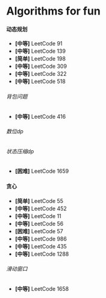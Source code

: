 # **Algorithms for fun**

#### 动态规划

- **[中等]** LeetCode 91
- **[中等]** LeetCode 139
- **[简单]** LeetCode 198
- **[中等]** LeetCode 309
- **[中等]** LeetCode 322
- **[中等]** LeetCode 518

###### 背包问题

- **[中等]** LeetCode 416

###### 数位dp

###### 状态压缩dp

- **[困难]** LeetCode 1659

#### 贪心

- **[简单]** LeetCode 55
- **[中等]** LeetCode 452
- **[中等]** LeetCode 11
- **[中等]** LeetCode 56
- **[困难]** LeetCode 57
- **[中等]** LeetCode 986
- **[中等]** LeetCode 435
- **[中等]** LeetCode 1288

###### 滑动窗口

- **[中等]** LeetCode 1658